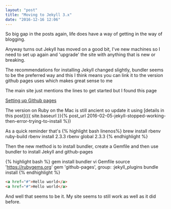 ```yaml
---
layout: "post"
title: "Moving to Jekyll 3.x"
date: "2016-12-16 12:06"
---
```

So big gap in the posts again, life does have a way of getting in the way of blogging.

Anyway turns out Jekyll has moved on a good bit, I've new machines so I need to set up again
and 'upgrade' the site with anything that is new or breaking.

The recommendations for installing Jekyll changed slightly, bundler seems to be the preferred way
and this I think means you can link it to the version github pages uses which makes great sense to me

The main site just mentions the lines to get started but I found this page

[Setting up Github pages](https://help.github.com/articles/setting-up-your-github-pages-site-locally-with-jekyll/)

The version on Ruby on the Mac is still ancient so update it using
[details in this post]({{ site.baseurl }}{% post_url 2016-02-05-jekyll-stopped-working-then-error-trying-to-install %})

As a quick reminder that's
{% highlight bash linenos%}
brew install rbenv ruby-build
rbenv install 2.3.3
rbenv global 2.3.3
{% endhighlight %}

Then the new method is to install bundler, create a Gemfile and then use bundler to install Jekyll and github-pages

{% highlight bash %}
gem install bundler
vi Gemfile
  source 'https://rubygems.org'
  gem 'github-pages', group: :jekyll_plugins
bundle install
{% endhighlight %}

``` html
<a href="#">Hello world</a>
<a href="#">Hello world</a>
```

And well that seems to be it. My site seems to still work as well as it did before.
